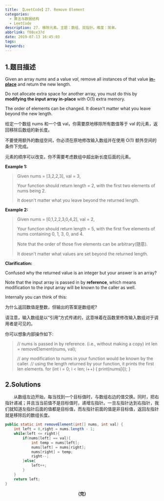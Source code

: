 ```yaml
---
title: 【LeetCode】27. Remove Element
categories:
  - 算法与数据结构
  - LeetCode
description: 27. 移除元素。主题：数组、双指针。难度：简单。
abbrlink: f08ce37d
date: 2019-07-13 16:45:03
tags:
keywords:
---
```


## 1.题目描述

Given an array *nums* and a value *val*, remove all instances of that value [**in-place**](https://en.wikipedia.org/wiki/In-place_algorithm) and return the new length.

Do not allocate extra space for another array, you must do this by **modifying the input array in-place** with O(1) extra memory.

The order of elements can be changed. It doesn't matter what you leave beyond the new length.

给定一个数组 nums 和一个值 val，你需要原地移除所有数值等于 val 的元素，返回移除后数组的新长度。

不要使用额外的数组空间，你必须在原地修改输入数组并在使用 O(1) 额外空间的条件下完成。

元素的顺序可以改变。你不需要考虑数组中超出新长度后面的元素。

**Example 1:**

> Given nums = [3,2,2,3], val = 3,
>
> Your function should return length = 2, with the first two elements of nums being 2.
>
> It doesn't matter what you leave beyond the returned length.

**Example 2:**

> Given nums = [0,1,2,2,3,0,4,2], val = 2,
>
> Your function should return length = 5, with the first five elements of nums containing 0, 1, 3, 0, and 4.
>
> Note that the order of those five elements can be arbitrary(随意).
>
> It doesn't matter what values are set beyond the returned length.

**Clarification:**

Confused why the returned value is an integer but your answer is an array?

Note that the input array is passed in by **reference**, which means modification to the input array will be known to the caller as well.

Internally you can think of this:

为什么返回数值是整数，但输出的答案是数组呢?

请注意，输入数组是以“引用”方式传递的，这意味着在函数里修改输入数组对于调用者是可见的。

你可以想象内部操作如下:

> // nums is passed in by reference. (i.e., without making a copy)
> int len = removeElement(nums, val);
>
> // any modification to nums in your function would be known by the caller.
> // using the length returned by your function, it prints the first len elements.
> for (int i = 0; i < len; i++) {
>     print(nums[i]);
> }

## 2.Solutions

　　从数组左边开始，每当找到一个目标值时，与数组右边的值交换。同时，把右指针递减；并且当当前值不是目标值时，递增左指针。一旦左指针达到右指针，我们就知道左指针后面的值都是目标值，而左指针前面的值是非目标值，返回左指针就是移除后的数组长度。

~~~java
public static int removeElement(int[] nums, int val) {
    int left = 0,right = nums.length - 1;
    while(left <= right){
        if(nums[left] == val){
            int temp = nums[left];
            nums[left] = nums[right];
            nums[right] = temp;
            right--;
        }else{
            left++;
        }
    }
    return left;
}
~~~

<center><font style="font-weight:bold">（完）</font></center>

